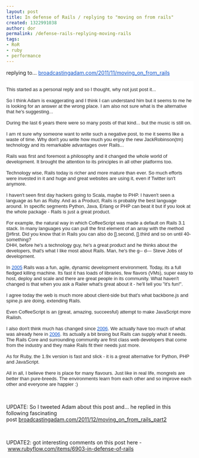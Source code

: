 ```yaml
---
layout: post
title: In defense of Rails / replying to "moving on from rails"
created: 1322991038
author: dor
permalink: /defense-rails-replying-moving-rails
tags:
- RoR
- ruby
- performance
---
```

<p>replying to...&nbsp;<a style="color: rgb(17, 85, 204); " target="_blank" href="http://broadcastingadam.com/2011/11/moving_on_from_rails">broadcastingadam.com/<wbr></wbr>2011/11/moving_on_from_rails</a></p>
<div style="color: rgb(34, 34, 34); font-family: arial, sans-serif; font-size: 13px; line-height: normal; background-color: rgba(255, 255, 255, 0.917969); ">&nbsp;</div>
<div style="color: rgb(34, 34, 34); font-family: arial, sans-serif; font-size: 13px; line-height: normal; background-color: rgba(255, 255, 255, 0.917969); ">This started as a personal reply and so I thought, why not just post it...</div>
<div style="color: rgb(34, 34, 34); font-family: arial, sans-serif; font-size: 13px; line-height: normal; background-color: rgba(255, 255, 255, 0.917969); ">&nbsp;</div>
<div style="color: rgb(34, 34, 34); font-family: arial, sans-serif; font-size: 13px; line-height: normal; background-color: rgba(255, 255, 255, 0.917969); ">So I think Adam is exaggerating and I think I can understand him but it seems to me he is looking for an answer at the wrong place. I am also not sure what is the alternative that he's suggesting...</div>
<div style="color: rgb(34, 34, 34); font-family: arial, sans-serif; font-size: 13px; line-height: normal; background-color: rgba(255, 255, 255, 0.917969); ">&nbsp;</div>
<div style="color: rgb(34, 34, 34); font-family: arial, sans-serif; font-size: 13px; line-height: normal; background-color: rgba(255, 255, 255, 0.917969); ">During the last 6 years there were so many posts of that kind... but the music is still on.</div>
<div style="color: rgb(34, 34, 34); font-family: arial, sans-serif; font-size: 13px; line-height: normal; background-color: rgba(255, 255, 255, 0.917969); ">&nbsp;</div>
<div style="color: rgb(34, 34, 34); font-family: arial, sans-serif; font-size: 13px; line-height: normal; background-color: rgba(255, 255, 255, 0.917969); ">I am nt sure why someone want to write such a negative post, to me it seems like a waste of time. Why don't you write how much you enjoy the new JackRobinson(tm) technology and its remarkable advantages over Rails...</div>
<div style="color: rgb(34, 34, 34); font-family: arial, sans-serif; font-size: 13px; line-height: normal; background-color: rgba(255, 255, 255, 0.917969); ">&nbsp;</div>
<div style="color: rgb(34, 34, 34); font-family: arial, sans-serif; font-size: 13px; line-height: normal; background-color: rgba(255, 255, 255, 0.917969); ">Rails was first and foremost a philosophy and it changed the whole world of development. It brought the attention to its principles in all other platforms too.</div>
<div style="color: rgb(34, 34, 34); font-family: arial, sans-serif; font-size: 13px; line-height: normal; background-color: rgba(255, 255, 255, 0.917969); ">&nbsp;</div>
<div style="color: rgb(34, 34, 34); font-family: arial, sans-serif; font-size: 13px; line-height: normal; background-color: rgba(255, 255, 255, 0.917969); ">Technology wise, Rails today is richer and more mature than ever. So much efforts were invested in it and huge and great websites are using it, even if Twitter isn't anymore.</div>
<div style="color: rgb(34, 34, 34); font-family: arial, sans-serif; font-size: 13px; line-height: normal; background-color: rgba(255, 255, 255, 0.917969); ">&nbsp;</div>
<div style="color: rgb(34, 34, 34); font-family: arial, sans-serif; font-size: 13px; line-height: normal; background-color: rgba(255, 255, 255, 0.917969); ">I haven't seen first day hackers going to Scala, maybe to PHP. I haven't seen a language as fun as Ruby. And as a Product, Rails is probably the best language around. In specific segments Python, Java, Erlang or PHP can beat it but if you look at the whole package - Rails is just a great product.</div>
<div style="color: rgb(34, 34, 34); font-family: arial, sans-serif; font-size: 13px; line-height: normal; background-color: rgba(255, 255, 255, 0.917969); ">&nbsp;</div>
<div style="color: rgb(34, 34, 34); font-family: arial, sans-serif; font-size: 13px; line-height: normal; background-color: rgba(255, 255, 255, 0.917969); ">For example, the natural way in which CoffeeScript was made a default on Rails 3.1 stack. In many languages you can pull the first element of an array with the method []#first. Did you know that in Rails you can also do [].second, [].third and so on until 40-something?&nbsp;</div>
<div style="color: rgb(34, 34, 34); font-family: arial, sans-serif; font-size: 13px; line-height: normal; background-color: rgba(255, 255, 255, 0.917969); ">DHH, before he's a technology guy, he's a great product and he thinks about the developers, that's what I like most about Rails. Man, he's the g-- d--- Steve Jobs of development.</div>
<div style="color: rgb(34, 34, 34); font-family: arial, sans-serif; font-size: 13px; line-height: normal; background-color: rgba(255, 255, 255, 0.917969); ">&nbsp;</div>
<div style="color: rgb(34, 34, 34); font-family: arial, sans-serif; font-size: 13px; line-height: normal; background-color: rgba(255, 255, 255, 0.917969); ">In&nbsp;<a style="color: rgb(17, 85, 204); " target="_blank" value="+9722005" href="tel:2005">2005</a>&nbsp;Rails was a fun, agile, dynamic development environment. Today, its a full fledged killing machine. Its fast it has loads of libraries, few flavors (VMs), super easy to host, deploy and scale and there are great people in its community. What haven't changed is that when you ask a Railer what's great about it - he'll tell you &quot;it's fun!&quot;.</div>
<div style="color: rgb(34, 34, 34); font-family: arial, sans-serif; font-size: 13px; line-height: normal; background-color: rgba(255, 255, 255, 0.917969); ">&nbsp; &nbsp; &nbsp; &nbsp; &nbsp; &nbsp; &nbsp; &nbsp; &nbsp; &nbsp; &nbsp; &nbsp; &nbsp; &nbsp; &nbsp; &nbsp; &nbsp; &nbsp; &nbsp;&nbsp;</div>
<div style="color: rgb(34, 34, 34); font-family: arial, sans-serif; font-size: 13px; line-height: normal; background-color: rgba(255, 255, 255, 0.917969); ">I agree today the web is much more about client-side but that's what backbone.js and spine.js are doing, extending Rails.</div>
<div style="color: rgb(34, 34, 34); font-family: arial, sans-serif; font-size: 13px; line-height: normal; background-color: rgba(255, 255, 255, 0.917969); ">&nbsp;</div>
<div style="color: rgb(34, 34, 34); font-family: arial, sans-serif; font-size: 13px; line-height: normal; background-color: rgba(255, 255, 255, 0.917969); ">Even CoffeeScript is an (great, amazing, succeesful) attempt to make JavaScript more Railish.</div>
<div style="color: rgb(34, 34, 34); font-family: arial, sans-serif; font-size: 13px; line-height: normal; background-color: rgba(255, 255, 255, 0.917969); ">&nbsp;</div>
<div style="color: rgb(34, 34, 34); font-family: arial, sans-serif; font-size: 13px; line-height: normal; background-color: rgba(255, 255, 255, 0.917969); ">I also don't think much has changed since&nbsp;<a style="color: rgb(17, 85, 204); " target="_blank" value="+9722006" href="tel:2006">2006</a>. We actually have too much of what was already here in&nbsp;<a style="color: rgb(17, 85, 204); " target="_blank" value="+9722006" href="tel:2006">2006</a>. Its actually a bit broing but Rails can supply what it needs. The Rails Core and surrounding community are first class web developers that come from the industry and they make Rails fit their needs just more.</div>
<div style="color: rgb(34, 34, 34); font-family: arial, sans-serif; font-size: 13px; line-height: normal; background-color: rgba(255, 255, 255, 0.917969); ">&nbsp;</div>
<div style="color: rgb(34, 34, 34); font-family: arial, sans-serif; font-size: 13px; line-height: normal; background-color: rgba(255, 255, 255, 0.917969); ">As for Ruby, the 1.9x version is fast and slick - it is a great alternative for Python, PHP and JavaScript.</div>
<div style="color: rgb(34, 34, 34); font-family: arial, sans-serif; font-size: 13px; line-height: normal; background-color: rgba(255, 255, 255, 0.917969); ">&nbsp;</div>
<div style="color: rgb(34, 34, 34); font-family: arial, sans-serif; font-size: 13px; line-height: normal; background-color: rgba(255, 255, 255, 0.917969); ">All in all, I believe there is place for many flavours. Just like in real life, mongrels are better than pure-breeds. The environments learn from each other and so improve each other and everyone are happier :)</div>
<p>&nbsp;</p>
<p>UPDATE: So I tweeted Adam about this post and... he replied in this following fascinating post&nbsp;<a href="http://broadcastingadam.com/2011/12/moving_on_from_rails_part2">broadcastingadam.com/2011/12/moving_on_from_rails_part2</a></p>
<p>&nbsp;</p>
<p>UPDATE2: got interesting comments on this post here -&nbsp;<a href="http://www.rubyflow.com/items/6903-in-defense-of-rails">www.rubyflow.com/items/6903-in-defense-of-rails</a></p>
